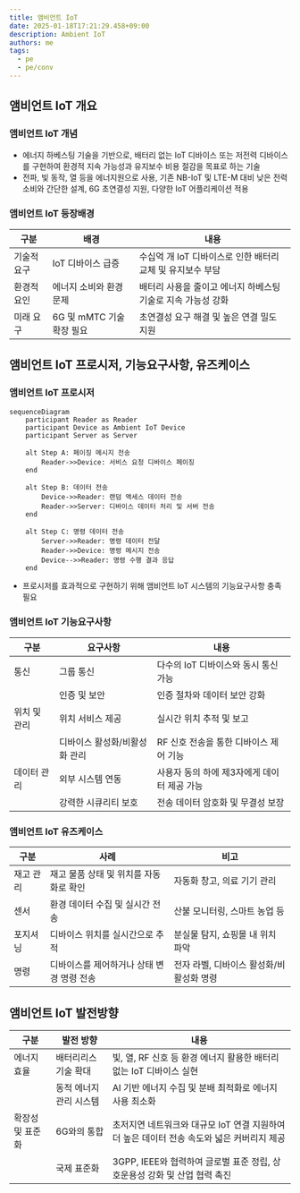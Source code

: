 ```yaml
---
title: 앰비언트 IoT
date: 2025-01-18T17:21:29.458+09:00
description: Ambient IoT
authors: me
tags:
  - pe
  - pe/conv
---
```


## 앰비언트 IoT 개요

### 앰비언트 IoT 개념

- 에너지 하베스팅 기술을 기반으로, 배터리 없는 IoT 디바이스 또는 저전력 디바이스를 구현하여 환경적 지속 가능성과 유지보수 비용 절감을 목표로 하는 기술
- 전파, 빛 동작, 열 등을 에너지원으로 사용, 기존 NB-IoT 및 LTE-M 대비 낮은 전력 소비와 간단한 설계, 6G 초연결성 지원, 다양한 IoT 어플리케이션 적용

### 앰비언트 IoT 등장배경

| 구분 | 배경 | 내용 |
| --- | --- | --- |
| 기술적 요구 | IoT 디바이스 급증 | 수십억 개 IoT 디바이스로 인한 배터리 교체 및 유지보수 부담 |
| 환경적 요인 | 에너지 소비와 환경 문제 | 배터리 사용을 줄이고 에너지 하베스팅 기술로 지속 가능성 강화 |
| 미래 요구 | 6G 및 mMTC 기술 확장 필요 |초연결성 요구 해결 및 높은 연결 밀도 지원 |

## 앰비언트 IoT 프로시저, 기능요구사항, 유즈케이스

### 앰비언트 IoT 프로시저

```mermaid
sequenceDiagram
    participant Reader as Reader
    participant Device as Ambient IoT Device
    participant Server as Server

    alt Step A: 페이징 메시지 전송
        Reader->>Device: 서비스 요청 디바이스 페이징
    end

    alt Step B: 데이터 전송
        Device->>Reader: 랜덤 액세스 데이터 전송
        Reader->>Server: 디바이스 데이터 처리 및 서버 전송
    end

    alt Step C: 명령 데이터 전송
        Server->>Reader: 명령 데이터 전달
        Reader->>Device: 명령 메시지 전송
        Device-->>Reader: 명령 수행 결과 응답
    end
```

- 프로시저를 효과적으로 구현하기 위해 앰비언트 IoT 시스템의 기능요구사항 충족 필요

### 앰비언트 IoT 기능요구사항

| 구분 | 요구사항 | 내용 |
| --- | --- | --- |
| 통신 | 그룹 통신 | 다수의 IoT 디바이스와 동시 통신 가능 |
| | 인증 및 보안 | 인증 절차와 데이터 보안 강화 |
| 위치 및 관리 | 위치 서비스 제공 | 실시간 위치 추적 및 보고 |
| | 디바이스 활성화/비활성화 관리 | RF 신호 전송을 통한 디바이스 제어 기능 |
| 데이터 관리 | 외부 시스템 연동 | 사용자 동의 하에 제3자에게 데이터 제공 가능 |
| | 강력한 시큐리티 보호 | 전송 데이터 암호화 및 무결성 보장 |

### 앰비언트 IoT 유즈케이스

| 구분 | 사례 | 비고 |
| --- | --- | --- |
| 재고 관리 | 재고 물품 상태 및 위치를 자동화로 확인 | 자동화 창고, 의료 기기 관리 |
| 센서 | 환경 데이터 수집 및 실시간 전송 | 산불 모니터링, 스마트 농업 등 |
| 포지셔닝 | 디바이스 위치를 실시간으로 추적 | 분실물 탐지, 쇼핑몰 내 위치 파악 |
| 명령  | 디바이스를 제어하거나 상태 변경 명령 전송 | 전자 라벨, 디바이스 활성화/비활성화 명령 |

## 앰비언트 IoT 발전방향

| 구분 | 발전 방향 | 내용 |
| --- | --- | --- |
| 에너지 효율 | 배터리리스 기술 확대 | 빛, 열, RF 신호 등 환경 에너지 활용한 배터리 없는 IoT 디바이스 실현 |
| | 동적 에너지 관리 시스템 | AI 기반 에너지 수집 및 분배 최적화로 에너지 사용 최소화 |
| 확장성 및 표준화 | 6G와의 통합 | 초저지연 네트워크와 대규모 IoT 연결 지원하여 더 높은 데이터 전송 속도와 넓은 커버리지 제공 |
| | 국제 표준화 | 3GPP, IEEE와 협력하여 글로벌 표준 정립, 상호운용성 강화 및 산업 협력 촉진 |
